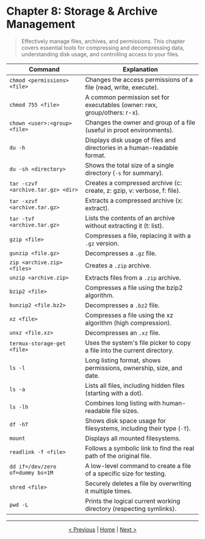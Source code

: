 # Chapter 8: Storage & Archive Management

> Effectively manage files, archives, and permissions. This chapter covers essential tools for compressing and decompressing data, understanding disk usage, and controlling access to your files.

| Command                           | Explanation                                                              |
| --------------------------------- | ------------------------------------------------------------------------ |
| `chmod <permissions> <file>`      | Changes the access permissions of a file (read, write, execute).         |
| `chmod 755 <file>`                | A common permission set for executables (owner: rwx, group/others: r-x). |
| `chown <user>:<group> <file>`     | Changes the owner and group of a file (useful in proot environments).    |
| `du -h`                           | Displays disk usage of files and directories in a human-readable format. |
| `du -sh <directory>`              | Shows the total size of a single directory (`-s` for summary).           |
| `tar -czvf <archive.tar.gz> <dir>`| Creates a compressed archive (c: create, z: gzip, v: verbose, f: file).  |
| `tar -xzvf <archive.tar.gz>`      | Extracts a compressed archive (x: extract).                              |
| `tar -tvf <archive.tar.gz>`       | Lists the contents of an archive without extracting it (t: list).        |
| `gzip <file>`                     | Compresses a file, replacing it with a `.gz` version.                    |
| `gunzip <file.gz>`                | Decompresses a `.gz` file.                                               |
| `zip <archive.zip> <files>`       | Creates a `.zip` archive.                                                |
| `unzip <archive.zip>`             | Extracts files from a `.zip` archive.                                    |
| `bzip2 <file>`                    | Compresses a file using the bzip2 algorithm.                             |
| `bunzip2 <file.bz2>`              | Decompresses a `.bz2` file.                                              |
| `xz <file>`                       | Compresses a file using the xz algorithm (high compression).             |
| `unxz <file.xz>`                  | Decompresses an `.xz` file.                                              |
| `termux-storage-get <file>`       | Uses the system's file picker to copy a file into the current directory. |
| `ls -l`                           | Long listing format, shows permissions, ownership, size, and date.       |
| `ls -a`                           | Lists all files, including hidden files (starting with a dot).           |
| `ls -lh`                          | Combines long listing with human-readable file sizes.                    |
| `df -hT`                          | Shows disk space usage for filesystems, including their type (`-T`).     |
| `mount`                           | Displays all mounted filesystems.                                        |
| `readlink -f <file>`              | Follows a symbolic link to find the real path of the original file.      |
| `dd if=/dev/zero of=dummy bs=1M`  | A low-level command to create a file of a specific size for testing.     |
| `shred <file>`                    | Securely deletes a file by overwriting it multiple times.                |
| `pwd -L`                          | Prints the logical current working directory (respecting symlinks).      |

---
<p align="center">
  <a href="./chapter_07-en.md">< Previous</a> | <a href="./README.md">Home</a> | <a href="./chapter_09-en.md">Next ></a>
</p>
